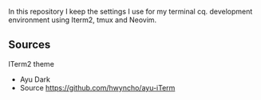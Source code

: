 In this repository I keep the settings I use for my terminal cq. development environment using Iterm2, tmux and Neovim.

## Sources

ITerm2 theme
* Ayu Dark
* Source https://github.com/hwyncho/ayu-iTerm
